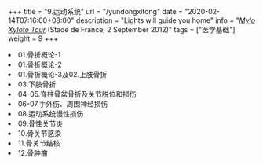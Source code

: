 +++
title = "9.运动系统"
url = "/yundongxitong"
date = "2020-02-14T07:16:00+08:00"
description = "Lights will guide you home"
info = "[*Mylo Xyloto Tour*](https://timeline.coldplay.com/show/stade-de-france/) (Stade de France, 2 September 2012)"
tags = ["医学基础"]
weight = 9
+++

<li value="01.骨折概论-1.mp4" title = "01.骨折概论-1">01.骨折概论-1</li>
<li value="01.骨折概论-2.mp4" title = "01.骨折概论-2">01.骨折概论-2</li>
<li value="01.骨折概论-3及02.上肢骨折.mp4" title = "01.骨折概论-3及02.上肢骨折">01.骨折概论-3及02.上肢骨折</li>
<li value="03.下肢骨折.mp4" title = "03.下肢骨折">03.下肢骨折</li>
<li value="04-05.脊柱骨盆骨折及关节脱位和损伤.mp4" title = "04-05.脊柱骨盆骨折及关节脱位和损伤">04-05.脊柱骨盆骨折及关节脱位和损伤</li>
<li value="06-07.手外伤、周围神经损伤.mp4" title = "06-07.手外伤、周围神经损伤">06-07.手外伤、周围神经损伤</li>
<li value="08.运动系统慢性损伤.mp4" title = "08.运动系统慢性损伤">08.运动系统慢性损伤</li>
<li value="09.骨性关节炎.mp4" title = "09.骨性关节炎">09.骨性关节炎</li>
<li value="10.骨关节感染.mp4" title = "10.骨关节感染">10.骨关节感染</li>
<li value="11.骨关节结核.mp4" title = "11.骨关节结核">11.骨关节结核</li>
<li value="12.骨肿瘤.mp4" title = "12.骨肿瘤">12.骨肿瘤</li>